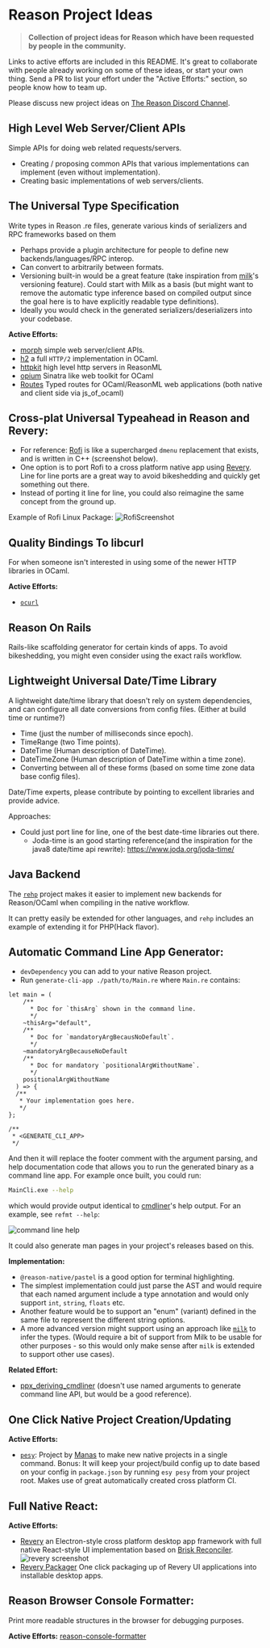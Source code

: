 # Reason Project Ideas

> **Collection of project ideas for Reason which have been requested by
people in the community.**

Links to active efforts are included in this README. It's great to
collaborate with people already working on some of these ideas, or
start your own thing. Send a PR to list your effort
under the "Active Efforts:" section, so people know how to team up.

Please discuss new project ideas on [The Reason Discord
Channel](https://discordapp.com/invite/reasonml).

## High Level Web Server/Client APIs

Simple APIs for doing web related requests/servers.
- Creating / proposing common APIs that various implementations can
  implement (even without implementation).
- Creating basic implementations of web servers/clients.

## The Universal Type Specification

Write types in Reason .re files, generate various kinds of serializers and RPC frameworks based on them

- Perhaps provide a plugin architecture for people to define new backends/languages/RPC interop.
- Can convert to arbitrarily between formats.
- Versioning built-in would be a great feature (take inspiration from [milk](https://github.com/jaredly/milk)'s versioning feature). Could start with Milk as a basis (but might want to remove the automatic type inference based on compiled output since the goal here is to have explicitly readable type definitions).
- Ideally you would check in the generated serializers/deserializers into your codebase.

**Active Efforts:**
- [morph](https://github.com/reason-native-web/morph) simple web
  server/client APIs.
- [h2](https://github.com/anmonteiro/ocaml-h2) a full `HTTP/2`
  implementation in OCaml.
- [httpkit](https://github.com/ostera/httpkit) high level http servers in ReasonML
- [opium](https://github.com/rgrinberg/opium) Sinatra like web toolkit for OCaml
- [Routes](https://github.com/anuragsoni/routes) Typed routes for OCaml/ReasonML web applications (both native and client side via js_of_ocaml)
  
  
## Cross-plat Universal Typeahead in Reason and Revery:

- For reference: [Rofi](https://github.com/davatorium/rofi) is like a
 supercharged `dmenu` replacement that exists, and is written in C++
 (screenshot below).
- One option is to port Rofi to a cross platform native app using
  [Revery](https://github.com/revery-ui/revery). Line for line ports
  are a great way to avoid bikeshedding and quickly get something out there.
- Instead of porting it line for line, you could also reimagine
  the same concept from the ground up.

Example of Rofi Linux Package:
![RofiScreenshot](https://53280.de/rofi/arc-red.png)


## Quality Bindings To libcurl

For when someone isn't interested in using some of the newer HTTP
libraries in OCaml.

**Active Efforts:**
- [`ocurl`](https://github.com/ygrek/ocurl)


## Reason On Rails

Rails-like scaffolding generator for certain kinds of apps. To avoid
bikeshedding, you might even consider using the exact rails workflow.

## Lightweight Universal Date/Time Library

A lightweight date/time library that doesn't rely on system dependencies,
and can configure all date conversions from config files. (Either at build
time or runtime?)
- Time (just the number of milliseconds since epoch).
- TimeRange (two Time points).
- DateTime (Human description of DateTime).
- DateTimeZone (Human description of DateTime within a time zone).
- Converting between all of these forms (based on some time zone data base config files).

Date/Time experts, please contribute by pointing to excellent libraries
and provide advice.

Approaches:
- Could just port line for line, one of the best date-time libraries out there.
  - Joda-time is an good starting reference(and the inspiration for the java8 date/time api rewrite): https://www.joda.org/joda-time/


## Java Backend

The [`rehp`](https://github.com/jordwalke/rehp) project makes it
easier to implement new backends for Reason/OCaml when compiling in
the native workflow.

It can pretty easily be extended for other languages, and `rehp`
includes an example of extending it for PHP(Hack flavor).


## Automatic Command Line App Generator:

- `devDependency` you can add to your native Reason project.
- Run `generate-cli-app ./path/to/Main.re` where `Main.re` contains:

```reason
let main = (
    /**
      * Doc for `thisArg` shown in the command line.
      */
    ~thisArg="default",
    /**
      * Doc for `mandatoryArgBecausNoDefault`.
      */
    ~mandatoryArgBecauseNoDefault
    /**
      * Doc for mandatory `positionalArgWithoutName`.
      */
    positionalArgWithoutName
  ) => {
  /**
   * Your implementation goes here.
   */
};

/**
 * <GENERATE_CLI_APP>
 */
```

And then it will replace the footer comment with the argument
parsing, and help documentation code that allows you to run the
generated binary as a command line app. For example once built, you
could run:

```bash
MainCli.exe --help
```
which would provide output identical to
[cmdliner](https://github.com/dbuenzli/cmdliner)'s help output. For
an example, see `refmt --help`:

![command line help](./images/refmt.png "Example Command Line Help")

It could also generate man pages in your project's releases based on this.

**Implementation:**
- `@reason-native/pastel` is a good option for terminal highlighting.
- The simplest implementation could just parse the AST and would
  require that each named argument include a type annotation and
  would only support `int`, `string`, `floats` etc.
- Another feature would be to support an "enum" (variant) defined in
  the same file to represent the different string options.
- A more advanced version might support using an approach like
  [`milk`](https://github.com/jaredly/milk) to infer the types.
  (Would require a bit of support from Milk to be usable for other
  purposes - so this would only make sense after `milk` is extended
  to support other use cases).

**Related Effort:**
- [ppx_deriving_cmdliner](https://github.com/hammerlab/ppx_deriving_cmdliner)
  (doesn't use named arguments to generate command line API, but
  would be a good reference).

## One Click Native Project Creation/Updating

**Active Efforts:**
- [`pesy`](https://github.com/esy/pesy): Project by [Manas](https://github.com/prometheansacrifice) to make new native projects in a single command. Bonus: It will keep your project/build config up to date based on your config in `package.json` by running `esy pesy` from your project root. Makes use of great automatically created cross platform CI.


## Full Native React:
**Active Efforts:**
- [Revery](https://github.com/revery-ui/revery) an Electron-style cross platform desktop app framework with full native React-style UI implementation based on [Brisk Reconciler](https://github.com/briskml/brisk-reconciler).
![revery screenshot](./images/revery.png "Revery Screenshot")
- [Revery Packager](https://github.com/revery-ui/revery-packager) One click packaging up of Revery UI applications into installable desktop apps.


## Reason Browser Console Formatter:
Print more readable structures in the browser for debugging purposes.

**Active Efforts:**
[reason-console-formatter](https://github.com/davesnx/reason-console-formatter)
